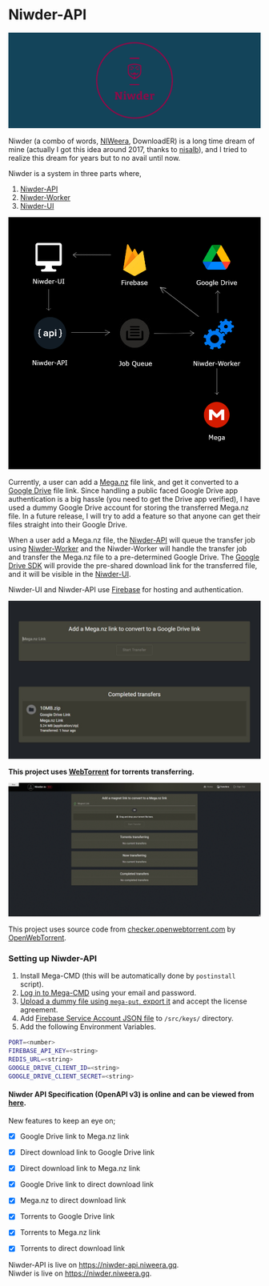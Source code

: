 # Niwder-API

![image](assets/cover_3.png)

Niwder (a combo of words, [NIWeera](https://github.com/Niweera), DownloadER) is a long time dream of mine (actually I got this idea around 2017, thanks to [nisalb](https://github.com/nisalb)), and I tried to realize this dream for years but to no avail until now.

Niwder is a system in three parts where,

1. [Niwder-API](https://github.com/Niweera/niwder-api)
2. [Niwder-Worker](https://github.com/Niweera/niwder-api/tree/main/src/worker)
3. [Niwder-UI](https://github.com/Niweera/niwder)

![image](assets/system.jpg)

Currently, a user can add a [Mega.nz](https://mega.nz) file link, and get it converted to a [Google Drive](https://drive.google.com) file link. Since handling a public faced Google Drive app authentication is a big hassle (you need to get the Drive app verified), I have used a dummy Google Drive account for storing the transferred Mega.nz file. In a future release, I will try to add a feature so that anyone can get their files straight into their Google Drive.

When a user add a Mega.nz file, the [Niwder-API](https://github.com/Niweera/niwder-api) will queue the transfer job using [Niwder-Worker](https://github.com/Niweera/niwder-api/tree/main/src/worker) and the Niwder-Worker will handle the transfer job and transfer the Mega.nz file to a pre-determined Google Drive. The [Google Drive SDK](https://developers.google.com/drive) will provide the pre-shared download link for the transferred file, and it will be visible in the [Niwder-UI](https://github.com/Niweera/niwder).

Niwder-UI and Niwder-API use [Firebase](https://firebase.google.com/) for hosting and authentication.

![image](assets/ui.jpg)

**This project uses [WebTorrent](https://github.com/webtorrent/webtorrent) for torrents transferring.**

![image](assets/torrents-download-demo.gif)

This project uses source code from [checker.openwebtorrent.com](https://github.com/OpenWebTorrent/checker.openwebtorrent.com) by [OpenWebTorrent](https://github.com/OpenWebTorrent).

### Setting up Niwder-API

1. Install Mega-CMD (this will be automatically done by `postinstall` script).
2. [Log in to Mega-CMD](https://github.com/meganz/MEGAcmd/issues/36) using your email and password.
3. [Upload a dummy file using `mega-put`, export it](https://github.com/meganz/MEGAcmd/blob/master/UserGuide.md#what-is-it) and accept the license agreement.
4. Add [Firebase Service Account JSON file](https://firebase.google.com/docs/admin/setup#initialize-sdk) to `/src/keys/` directory.
5. Add the following Environment Variables.

```bash
PORT=<number>
FIREBASE_API_KEY=<string>
REDIS_URL=<string>
GOOGLE_DRIVE_CLIENT_ID=<string>
GOOGLE_DRIVE_CLIENT_SECRET=<string>
```

#### Niwder API Specification (OpenAPI v3) is online and can be viewed from [here](https://niwder-api.niweera.gq/api/docs).

New features to keep an eye on;

- [x] Google Drive link to Mega.nz link
- [x] Direct download link to Google Drive link
- [x] Direct download link to Mega.nz link
- [x] Google Drive link to direct download link
- [x] Mega.nz to direct download link
- [x] Torrents to Google Drive link
- [x] Torrents to Mega.nz link
- [x] Torrents to direct download link



Niwder-API is live on https://niwder-api.niweera.gq. <br/>
Niwder is live on https://niwder.niweera.gq.
